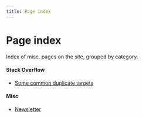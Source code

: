 ```yaml
---
title: Page index
---
```


# Page index

Index of misc. pages on the site, grouped by category.

<div class="flex-horizontal">
    <div class="page-group flex-item">
        <h4>Stack Overflow</h4>
        <ul>
            <li><a href="/so/canonicals.html">Some common duplicate targets</a></li>
        <ul>
    </div>
    <div class="page-group flex-item">
        <h4>Misc</h4>
        <ul>
            <li><a href="/newsletter.html">Newsletter</a></li>
        </ul>
    </div>

</div>
